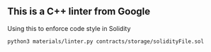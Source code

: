 ## This is a C++ linter from Google

Using this to enforce code style in Solidity

```sh 
python3 materials/linter.py contracts/storage/solidityFile.sol
```